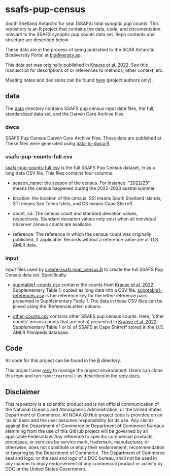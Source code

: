 # ssafs-pup-census

South Shetland Antarctic fur seal (SSAFS) total synoptic pup counts. This repository is an R project that contains the data, code, and documentation relevant to the SSAFS synoptic pup counts data set. Repo contents and structure are described below.

These data are in the process of being published to the SCAR Antarctic Biodiversity Portal at [biodiversity.aq](https://www.biodiversity.aq/).

This data set was originally published in [Krause et al. 2022](https://doi.org/10.3389/fmars.2021.796488). See this manuscript for descriptions of or references to methods, other context, etc.

Meeting notes and decisions can be found [here](https://docs.google.com/document/d/1MU3mVxg_tjE_4HEOOJUf_ttoTV5eUMsgirkhnyg0oZY/edit?usp=sharing) (project authors only).

## data

The [data](data) directory contains SSAFS pup census input data files, the full, standardized data set, and the Darwin Core Archive files.

### dwca

SSAFS Pup Census Darwin Core Archive files. These data are published at <TODO>. These files were generated using [data-to-dwca.R](R/data-to-dwca.R).

### ssafs-pup-counts-full.csv

[ssafs-pup-counts-full.csv](data/ssafs-pup-counts-full.csv) is the full SSAFS Pup Census dataset, in as a long data CSV file. This files contains four columns:

-   season_name: the season of the census. For instance, "2022/23" means the census happened during the 2022-2023 austral summer.

-   location: the location of the census. SSI means South Shetland Islands, STI means San Telmo Islets, and CS means Cape Shirreff.

-   count, sd: The census count and standard deviation values, respectively. Standard deviation values only exist when all individual observer census counts are available.

-   reference: The reference in which the census count was originally published, if applicable. Records without a reference value are all U.S. AMLR data.

### input

Input files used by [create-ssafs-pup_census.R](R/create-ssafs-pup_census.R) to create the full SSAFS Pup Census data set. Specifically:

-   [supptable1-counts.csv](data/input/supptable1-counts.csv) contains the counts from [Krause et al. 2022](https://doi.org/10.3389/fmars.2021.796488) Supplementary Table 1, copied as long data into a CSV file. [supptable1-references.csv](data/input/supptable1-references.csv) is the reference key for the letter-reference pairs presented in Supplementary Table 1. The data in these CSV files can be joined using the 'ReferenceLetter' column.

-   [other-counts.csv](data/input/other-counts.csv) contains other SSAFS pup census counts. Here, 'other counts' means counts that are not a) presented in [Krause et al. 2022](https://doi.org/10.3389/fmars.2021.796488) Supplementary Table 1 or b) of SSAFS at Cape Shirreff stored in the U.S. AMLR Pinnipeds database.

## Code

All code for this project can be found in the [R](R) directory.

This project uses [renv](https://github.com/rstudio/renv/) to manage the project environment. Users can clone this repo and run `renv::restore()` as described in the [renv docs](https://rstudio.github.io/renv/).

## Disclaimer

This repository is a scientific product and is not official communication of the National Oceanic and Atmospheric Administration, or the United States Department of Commerce. All NOAA GitHub project code is provided on an 'as is' basis and the user assumes responsibility for its use. Any claims against the Department of Commerce or Department of Commerce bureaus stemming from the use of this GitHub project will be governed by all applicable Federal law. Any reference to specific commercial products, processes, or services by service mark, trademark, manufacturer, or otherwise, does not constitute or imply their endorsement, recommendation or favoring by the Department of Commerce. The Department of Commerce seal and logo, or the seal and logo of a DOC bureau, shall not be used in any manner to imply endorsement of any commercial product or activity by DOC or the United States Government.
